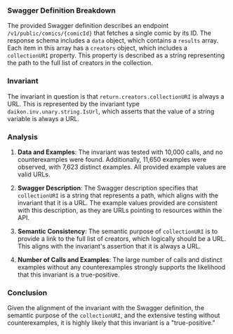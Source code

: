 ### Swagger Definition Breakdown

The provided Swagger definition describes an endpoint `/v1/public/comics/{comicId}` that fetches a single comic by its ID. The response schema includes a `data` object, which contains a `results` array. Each item in this array has a `creators` object, which includes a `collectionURI` property. This property is described as a string representing the path to the full list of creators in the collection.

### Invariant

The invariant in question is that `return.creators.collectionURI` is always a URL. This is represented by the invariant type `daikon.inv.unary.string.IsUrl`, which asserts that the value of a string variable is always a URL.

### Analysis

1. **Data and Examples**: The invariant was tested with 10,000 calls, and no counterexamples were found. Additionally, 11,650 examples were observed, with 7,623 distinct examples. All provided example values are valid URLs.

2. **Swagger Description**: The Swagger description specifies that `collectionURI` is a string that represents a path, which aligns with the invariant that it is a URL. The example values provided are consistent with this description, as they are URLs pointing to resources within the API.

3. **Semantic Consistency**: The semantic purpose of `collectionURI` is to provide a link to the full list of creators, which logically should be a URL. This aligns with the invariant's assertion that it is always a URL.

4. **Number of Calls and Examples**: The large number of calls and distinct examples without any counterexamples strongly supports the likelihood that this invariant is a true-positive.

### Conclusion

Given the alignment of the invariant with the Swagger definition, the semantic purpose of the `collectionURI`, and the extensive testing without counterexamples, it is highly likely that this invariant is a "true-positive."
